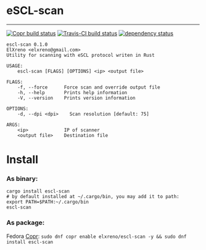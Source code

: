 # eSCL-scan

---

[![Copr build status](https://copr.fedorainfracloud.org/coprs/elxreno/escl-scan/package/escl-scan/status_image/last_build.png)](https://copr.fedorainfracloud.org/coprs/elxreno/escl-scan)
[![Travis-CI build status](https://travis-ci.com/ElXreno/escl-scan.svg?branch=master)](https://travis-ci.com/ElXreno/escl-scan)
[![dependency status](https://deps.rs/repo/github/elxreno/escl-scan/status.svg)](https://deps.rs/repo/github/elxreno/escl-scan)

```
escl-scan 0.1.0
ElXreno <elxreno@gmail.com>
Utility for scanning with eSCL protocol writen in Rust

USAGE:
    escl-scan [FLAGS] [OPTIONS] <ip> <output file>

FLAGS:
    -f, --force      Force scan and override output file
    -h, --help       Prints help information
    -V, --version    Prints version information

OPTIONS:
    -d, --dpi <dpi>    Scan resolution [default: 75]

ARGS:
    <ip>             IP of scanner
    <output file>    Destination file
```

# Install
### As binary:
```
cargo install escl-scan
# by default installed at ~/.cargo/bin, you may add it to path:
export PATH=$PATH:~/.cargo/bin
escl-scan
```

### As package:
Fedora [Copr](https://copr.fedorainfracloud.org/coprs/elxreno/escl-scan): `sudo dnf copr enable elxreno/escl-scan -y && sudo dnf install escl-scan`